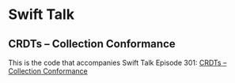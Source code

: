 # Swift Talk
## CRDTs – Collection Conformance

This is the code that accompanies Swift Talk Episode 301: [CRDTs – Collection Conformance](https://talk.objc.io/episodes/S01E301-crdts-collection-conformance)
